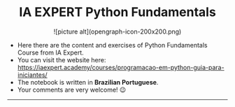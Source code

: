<h1 align="center">
    IA EXPERT Python Fundamentals
</h1>
<p align="center">
    ![picture alt](opengraph-icon-200x200.png)
</p>

- Here there are the content and exercises of Python Fundamentals Course from IA Expert.
- You can visit the website here: https://iaexpert.academy/courses/programacao-em-python-guia-para-iniciantes/
- The notebook is written in **Brazilian Portuguese**.
- Your comments are very welcome! :wink:

---


